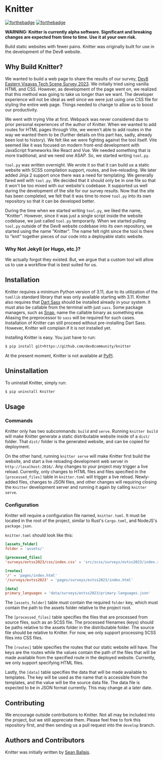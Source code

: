 # Knitter
[![forthebadge](https://forthebadge.com/images/badges/made-with-python.svg)](https://forthebadge.com) [![forthebadge](https://forthebadge.com/images/badges/60-percent-of-the-time-works-every-time.svg)](https://forthebadge.com)

**WARNING: Knitter is currently alpha software. Significant and breaking changes are expected from time to time. Use it at your own risk.**

Build static websites with fewer pains. Knitter was originally built for use in the development of the Dev8 website.

## Why Build Knitter?

We wanted to build a web page to share the results of our survey, [Dev8 Eastern Visayas Tech Scene Survey 2023](https://dev8community.github.io/surveys/evtss2023). We initially tried using vanilla HTML and CSS. However, as development of the page went on, we realized that this method was going to take us longer than we want. The developer experience will not be ideal as well since we were just using one CSS file for styling the entire web page. Things needed to change to allow us to boost our productivity.

We went with trying Vite at first. Webpack was never considered due to prior personal experiences of the author of Knitter. When we wanted to add routes for HTML pages through Vite, we weren't able to add routes in the way we wanted them to be (further details on this part has, sadly, already been lost to history). We felt like we were fighting against the tool itself. Vite seemed like it was focused on modern front-end development with JavaScript frameworks like React and Vue. We needed something that is more traditional, and we need one ASAP. So, we started writing `tool.py`.

`tool.py` was written overnight. We wrote it so that it can build us a static website with SCSS compilation support, routes, and live-reloading. We later added Jinja 2 support once there was a need for templating. We generally fared well with `tool.py`. We decided that it should only be in one file so that it won't be too mixed with our website's codebase. It supported us well during the development of the site for our survey results. Now that the site has been completed, we felt that it was time to move `tool.py` into its own repository so that it can be developed better.

During the time when we started writing `tool.py`, we liked the name, "Knitter". However, since it was just a single script inside the website codebase, we just called `tool.py` temporarily. When we started pulling `tool.py` outside of the Dev8 website codebase into its own repository, we started using the name "Knitter". The name felt right since the tool is there to "knit" together pieces of our code into a deployable static website.

### Why Not Jekyll (or Hugo, etc.)?
We actually forgot they existed. But, we argue that a custom tool will allow us to use a workflow that is best suited for us.

## Installation
Knitter requires a minimum Python version of 3.11, due to its utilization of the `tomllib` standard library that was only available starting with 3.11. Knitter also requires that [Dart Sass](https://github.com/sass/dart-sass) should be installed already in your system. It must also be callable from the terminal with just `sass`. Some package managers, such as [Snap](https://snapcraft.io/dart-sass), name the callable binary as something else. Aliasing the preprocessor to `sass` will be required for such cases. Installation of Knitter can still proceed without pre-installing Dart Sass. However, Knitter will complain if it is not installed yet.

Installing Knitter is easy. You just have to run:

```bash
$ pip install git+https://github.com/dev8community/knitter
```

At the present moment, Knitter is not available at [PyPI](https://pypi.org/).

## Uninstallation
To uninstall Knitter, simply run:

```bash
$ pip uninstall Knitter
```

## Usage
### Commands
Knitter only has two subcommands: `build` and `serve`. Running `knitter build` will make Knitter generate a static distributable website inside of a `dist/` folder. That `dist/` folder is the generated website, and can be copied for deployment.

On the other hand, running `knitter serve` will make Knitter first build the website, and start a live reloading development web server in `http://localhost:2016/`. Any changes to your project _may_ trigger a live reload. Currently, only changes to HTML files and files specified in the `[processed_files]` table in `knitter.toml` will trigger a live reload. Newly-added files, changes to JSON files, and other changes will requiring closing the `Knitter` development server and running it again by calling `knitter serve`.

### Configuration
Knitter will require a configuration file named, `knitter.toml`. It must be located in the root of the project, similar to Rust's `Cargo.toml`, and NodeJS's `package.json`.

`knitter.toml` should look like this:

```toml
[assets_folder]
folder = 'assets/'

[processed_files]
'surveys/evtss2023/css/index.css' = 'src/scss/surveys/evtss2023/index.scss'

[routes]
'/' = 'pages/index.html'
'/surveys/evtss2023' = 'pages/surveys/evtss2023/index.html'

[data]
primary_languages = 'data/surveys/evtss2023/primary-languages.json'
```

The `[assets_folder]` table must contain the required `folder` key, which must contain the path to the assets folder relative to the project root.

The `[processed_files]` table specifies the files that are processed from source files, such as an SCSS file. The processed filenames (keys) should be paths relative to the assets folder in the distributable folder. The source file should be relative to Knitter. For now, we only support processing SCSS files into CSS files.

The `[routes]` table specifies the routes that our static website will have. The keys are the routes while the values contain the path of the files that will be made available from the specified route in the deployed website. Currently, we only support specifying HTML files.

Lastly, the `[data]` table specifies the data that will be made available to templates. The key will be used as the name that is accessible from the templates, and the value will be the source data file. The data file is expected to be in JSON format currently. This may change at a later date.

## Contributing
We encourage outside contributions to Knitter. Not all may be included into the project, but we still appreciate them. Please feel free to fork this repository first, and then sending us a pull request into the `develop` branch.

## Authors and Contributors
Knitter was initially written by [Sean Ballais](https://seanballais.com).
